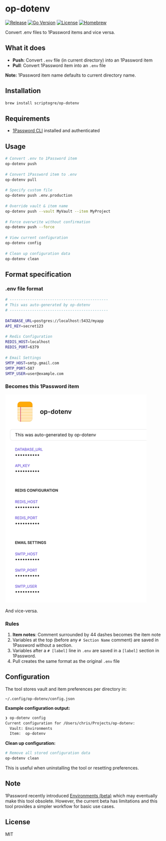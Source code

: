 # op-dotenv

[![Release](https://img.shields.io/github/v/release/scriptogre/op-dotenv?style=for-the-badge)](https://github.com/scriptogre/op-dotenv/releases)
[![Go Version](https://img.shields.io/github/go-mod/go-version/scriptogre/op-dotenv?style=for-the-badge&logo=go)](https://golang.org/)
[![License](https://img.shields.io/badge/license-MIT-blue?style=for-the-badge)](LICENSE)
[![Homebrew](https://img.shields.io/badge/brew%20install-scriptogre%2Fop--dotenv-orange?style=for-the-badge&logo=homebrew)](https://github.com/scriptogre/homebrew-op-dotenv)

Convert .env files to 1Password items and vice versa.

## What it does

- **Push**: Convert `.env` file (in current directory) into an 1Password item
- **Pull**: Convert 1Password item into an `.env` file

**Note:** 1Password item name defaults to current directory name.

## Installation

```bash
brew install scriptogre/op-dotenv
```

## Requirements

- [1Password CLI](https://developer.1password.com/docs/cli/get-started/) installed and authenticated

## Usage

```bash
# Convert .env to 1Password item
op-dotenv push

# Convert 1Password item to .env
op-dotenv pull

# Specify custom file
op-dotenv push .env.production

# Override vault & item name
op-dotenv push --vault MyVault --item MyProject

# Force overwrite without confirmation
op-dotenv push --force

# View current configuration
op-dotenv config

# Clean up configuration data
op-dotenv clean
```

## Format specification

### .env file format

```bash
# --------------------------------------------
# This was auto-generated by op-dotenv
# --------------------------------------------

DATABASE_URL=postgres://localhost:5432/myapp
API_KEY=secret123

# Redis Configuration
REDIS_HOST=localhost
REDIS_PORT=6379

# Email Settings
SMTP_HOST=smtp.gmail.com
SMTP_PORT=587
SMTP_USER=user@example.com
```

### Becomes this 1Password item

![1Password Item Example](./1password-example.png)

And vice-versa.

### Rules

1. **Item notes**: Comment surrounded by 44 dashes becomes the item note
2. Variables at the top (before any `# Section Name` comment) are saved in 1Password without a section.
3. Variables after a `# [label]` line in `.env` are saved in a `[label]` section in 1Password.
4. Pull creates the same format as the original `.env` file

## Configuration

The tool stores vault and item preferences per directory in:
```
~/.config/op-dotenv/config.json
```

**Example configuration output:**
```bash
❯ op-dotenv config
Current configuration for /Users/chris/Projects/op-dotenv:
  Vault: Environments
  Item:  op-dotenv
```

**Clean up configuration:**
```bash
# Remove all stored configuration data
op-dotenv clean
```

This is useful when uninstalling the tool or resetting preferences.

## Note

1Password recently introduced [Environments (beta)](https://developer.1password.com/docs/environments/) which may eventually make this tool obsolete. However, the current beta has limitations and this tool provides a simpler workflow for basic use cases.

## License

MIT